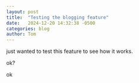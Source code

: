 ```yaml
---
layout: post
title:  "Testing the blogging feature"
date:   2024-12-20 14:32:38 -0500
categories: blog
author: Tom
---
```

just wanted to test this feature to see how it works.

ok?

ok